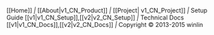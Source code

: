 [[Home]] *|* [[About|v1_CN_Product]] *|*
[[Project| v1_CN_Project]] *|*
Setup Guide [[v1|v1_CN_Setup]],[[v2|v2_CN_Setup]] *|*
Technical Docs [[v1|v1_CN_Docs]],[[v2|v2_CN_Docs]] *|* Copyright &copy; 2013-2015 winlin
